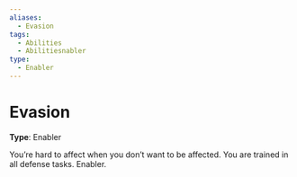 ```yaml
---
aliases:
  - Evasion
tags:
  - Abilities
  - Abilitiesnabler
type:
  - Enabler
---
```


# Evasion

**Type**: Enabler

You’re hard to affect when you don’t want to be affected. You are trained in all defense tasks. Enabler.
